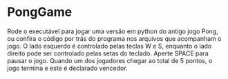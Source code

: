 # PongGame
Rode o executável para jogar uma versão em python do antigo jogo Pong, ou confira o código por trás do programa nos arquivos que acompanham o jogo.
O lado esquerdo é controlado pelas teclas W e S, enquanto o lado direito pode ser controlado pelas setas do teclado.
Aperte SPACE para pausar o jogo.
Quando um dos jogadores chegar ao total de 5 pontos, o jogo termina e este é declarado vencedor.
